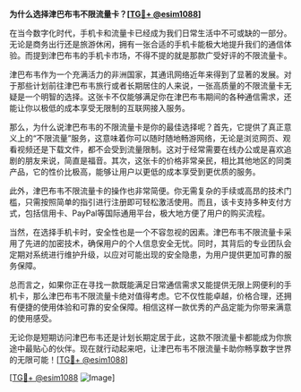 **为什么选择津巴布韦不限流量卡？[[TG💪+ @esim1088](https://t.me/s/esim1088)]**

在当今数字化时代，手机卡和流量卡已经成为我们日常生活中不可或缺的一部分。无论是商务出行还是旅游休闲，拥有一张合适的手机卡能极大地提升我们的通信体验。而提到津巴布韦的手机卡市场，不得不提的就是那款广受好评的不限流量卡。

津巴布韦作为一个充满活力的非洲国家，其通讯网络近年来得到了显著的发展。对于那些计划前往津巴布韦旅行或者长期居住的人来说，一张高质量的不限流量卡无疑是一个明智的选择。这张卡不仅能够满足你在津巴布韦期间的各种通信需求，还能让你以极低的成本享受无限制的互联网接入服务。

那么，为什么说津巴布韦的不限流量卡是你的最佳选择呢？首先，它提供了真正意义上的“不限流量”服务，这意味着你可以随时随地畅游网络，无论是浏览网页、观看视频还是下载文件，都不会受到流量限制。这对于经常需要在线办公或是喜欢追剧的朋友来说，简直是福音。其次，这张卡的价格非常亲民，相比其他地区的同类产品，它的性价比极高，能够让用户以更低的成本享受到更优质的服务。

此外，津巴布韦不限流量卡的操作也非常简便。你无需复杂的手续或高昂的技术门槛，只需按照简单的指引进行注册即可轻松激活使用。而且，该卡支持多种支付方式，包括信用卡、PayPal等国际通用平台，极大地方便了用户的购买流程。

当然，在选择手机卡时，安全性也是一个不容忽视的因素。津巴布韦不限流量卡采用了先进的加密技术，确保用户的个人信息安全无忧。同时，其背后的专业团队会定期对系统进行维护升级，以应对可能出现的安全隐患，为用户提供更加可靠的服务保障。

总而言之，如果你正在寻找一款既能满足日常通信需求又能提供无限上网便利的手机卡，那么津巴布韦不限流量卡绝对值得考虑。它不仅性能卓越，价格合理，还拥有便捷的使用体验和可靠的安全保障。相信这样一款优秀的产品定能为你带来满意的使用感受。

无论你是短期访问津巴布韦还是计划长期定居于此，这款不限流量卡都能成为你旅途中最贴心的伙伴。现在就行动起来吧，让津巴布韦不限流量卡助你畅享数字世界的无限可能！[[TG💪+ @esim1088](https://t.me/s/esim1088)]

[[TG💪+ @esim1088](https://t.me/s/esim1088) ![Image](https://i.postimg.cc/4NQfJmqS/Snipaste-2025-05-13-00-14-12.png)]
